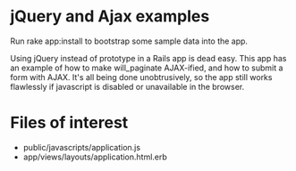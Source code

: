 # jQuery and Ajax examples

Run rake app:install to bootstrap some sample data into the app.

Using jQuery instead of prototype in a Rails app is dead easy. This app has an example of how to make will_paginate AJAX-ified, and how to submit a form with AJAX. It's all being done unobtrusively, so the app still works flawlessly if javascript is disabled or unavailable in the browser.

# Files of interest

* public/javascripts/application.js
* app/views/layouts/application.html.erb